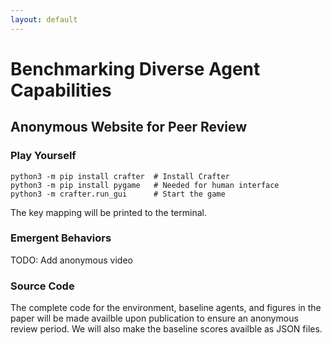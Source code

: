 ```yaml
---
layout: default
---
```


# Benchmarking Diverse Agent Capabilities

## Anonymous Website for Peer Review

### Play Yourself

```
python3 -m pip install crafter  # Install Crafter
python3 -m pip install pygame   # Needed for human interface
python3 -m crafter.run_gui      # Start the game
```

The key mapping will be printed to the terminal.

### Emergent Behaviors

TODO: Add anonymous video

### Source Code

The complete code for the environment, baseline agents, and figures in the
paper will be made availble upon publication to ensure an anonymous review
period. We will also make the baseline scores availble as JSON files.
